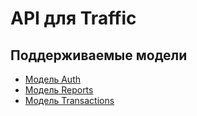 # API для Traffic


## Поддерживаемые модели

* [Модель Auth](Auth.md)
* [Модель Reports](Reports.md)
* [Модель Transactions](Transactions.md)


